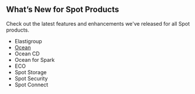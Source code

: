 ## What’s New for Spot Products

Check out the latest features and enhancements we've released for all Spot products.

- Elastigroup
- [Ocean](https://docs.spot.io/ocean/release-notes/)
- Ocean CD
- Ocean for Spark
- ECO
- Spot Storage
- Spot Security
- Spot Connect
